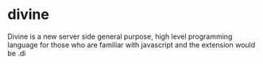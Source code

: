 # divine
Divine is a new server side general purpose, high level programming language for those who are familiar with javascript and the extension would be .di
